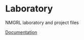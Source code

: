 Laboratory
==========

NMGRL laboratory and project files

[Documentation](http://laboratory.readthedocs.org)
